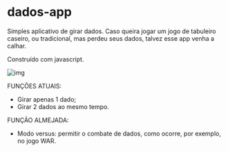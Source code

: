 # dados-app
Simples aplicativo de girar dados. Caso queira jogar um jogo de tabuleiro caseiro, ou tradicional, mas perdeu seus dados, talvez esse app venha a calhar.

Construído com javascript.

![img](https://i.imgur.com/M5uXo8X.png)

FUNÇÕES ATUAIS: 

- Girar apenas 1 dado;
- Girar 2 dados ao mesmo tempo.

FUNÇÃO ALMEJADA: 

- Modo versus: permitir o combate de dados, como ocorre, por exemplo, no jogo WAR.
